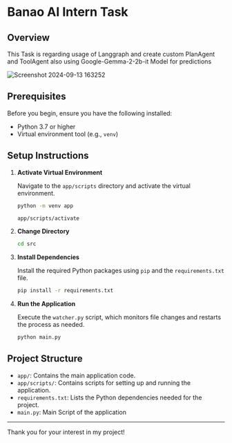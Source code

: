 # Banao AI Intern Task

## Overview

This Task is regarding usage of Langgraph and create custom PlanAgent and ToolAgent also using Google-Gemma-2-2b-it Model for predictions


![Screenshot 2024-09-13 163252](https://github.com/user-attachments/assets/3c80e746-8acf-4653-a093-15132c426980)

## Prerequisites

Before you begin, ensure you have the following installed:
- Python 3.7 or higher
- Virtual environment tool (e.g., `venv`)

## Setup Instructions

1. **Activate Virtual Environment**

    Navigate to the `app/scripts` directory and activate the virtual environment.

    ```sh
    python -m venv app

    app/scripts/activate
    ```
2. **Change Directory**
   ```sh
   cd src
   ```
   

4. **Install Dependencies**

    Install the required Python packages using `pip` and the `requirements.txt` file.

    ```sh
    pip install -r requirements.txt
    ```

5. **Run the Application**

    Execute the `watcher.py` script, which monitors file changes and restarts the process as needed.

    ```sh
    python main.py
    ```

## Project Structure

- `app/`: Contains the main application code.
- `app/scripts/`: Contains scripts for setting up and running the application.
- `requirements.txt`: Lists the Python dependencies needed for the project.
- `main.py`: Main Script of the application 

---

Thank you for your interest in my project!
